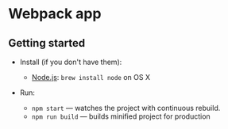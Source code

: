 # Webpack app

## Getting started
* Install (if you don't have them):
    * [Node.js](http://nodejs.org): `brew install node` on OS X

* Run:
    * `npm start` — watches the project with continuous rebuild.
    * `npm run build` — builds minified project for production

